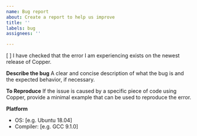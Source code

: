 ```yaml
---
name: Bug report
about: Create a report to help us improve
title: ''
labels: bug
assignees: ''

---
```


[ ] I have checked that the error I am experiencing exists on the newest release of Copper.

**Describe the bug**
A clear and concise description of what the bug is and the expected behavior, if necessary.

**To Reproduce**
If the issue is caused by a specific piece of code using Copper, provide a minimal example that can be used to reproduce the error.

**Platform**
- OS: [e.g. Ubuntu 18.04]
- Compiler: [e.g. GCC 9.1.0]

